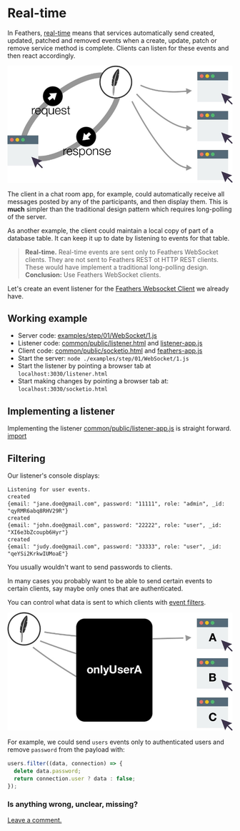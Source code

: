 # Real-time

In Feathers, [real-time](../../../api/events.md) means that services automatically send
created, updated, patched and removed events when
a create, update, patch or remove service method is complete.
Clients can listen for these events and then react accordingly.

![Feathers Realtime](/img/real-time-events-flow.jpg)

The client in a chat room app, for example,
could automatically receive all messages posted by any of the participants,
and then display them.
This is **much** simpler than the traditional design pattern
which requires long-polling of the server.

As another example, the client could maintain a local copy of
part of a database table.
It can keep it up to date by listening to events for that table.

> **Real-time.** Real-time events are sent only to Feathers WebSocket clients.
They are not sent to Feathers REST ot HTTP REST clients.
These would have implement a traditional long-polling design.
**Conclusion:** Use Feathers WebSocket clients.

Let's create an event listener for the [Feathers Websocket Client](./socket-client.md)
we already have.

## Working example

- Server code: [examples/step/01/WebSocket/1.js](https://github.com/feathersjs/feathers-docs/blob/master/examples/step/01/WebSocket/1.js)
- Listener code: [common/public/listener.html](https://github.com/feathersjs/feathers-docs/blob/master/examples/step/01/common/public/listener.html)
and
[listener-app.js](https://github.com/feathersjs/feathers-docs/blob/master/examples/step/01/common/public/listener-app.js)
- Client code: [common/public/socketio.html](https://github.com/feathersjs/feathers-docs/blob/master/examples/step/01/common/public/socketio.html)
and
[feathers-app.js](https://github.com/feathersjs/feathers-docs/blob/master/examples/step/01/common/public/feathers-app.js)
- Start the server: `node ./examples/step/01/WebSocket/1.js`
- Start the listener by pointing a browser tab at `localhost:3030/listener.html`
- Start making changes by pointing a browser tab at: `localhost:3030/socketio.html`

## Implementing a listener

Implementing the listener
[common/public/listener-app.js](https://github.com/feathersjs/feathers-docs/blob/master/examples/step/01/common/public/listener-app.js)
is straight forward.
[import](../../../examples/step/01/common/public/listener-app.js)

## Filtering

Our listener's console displays:

```text
Listening for user events.
created
{email: "jane.doe@gmail.com", password: "11111", role: "admin", _id: "qyRMR6abq8RHV29R"}
created
{email: "john.doe@gmail.com", password: "22222", role: "user", _id: "XI6e3bZcoupb6Hyr"}
created
{email: "judy.doe@gmail.com", password: "33333", role: "user", _id: "qeYSi2KrkwIUMoaE"}
```

You usually wouldn't want to send passwords to clients.

In many cases you probably want to be able to send certain events to certain clients,
say maybe only ones that are authenticated.

You can control what data is sent to which clients with
[event filters](../../../api/events.html#event-filtering).

![Feathers Realtime](/img/event-filter-diagram.jpg)

For example, we could send `users` events only to authenticated users
and remove `password` from the payload with:
```javascript
users.filter((data, connection) => {
  delete data.password;
  return connection.user ? data : false;
});
```
 
### Is anything wrong, unclear, missing?
[Leave a comment.](https://github.com/feathersjs/feathers-guide/issues/new?title=Comment:Step-Basic-Real-time&body=Comment:Step-Basic-Real-time)
